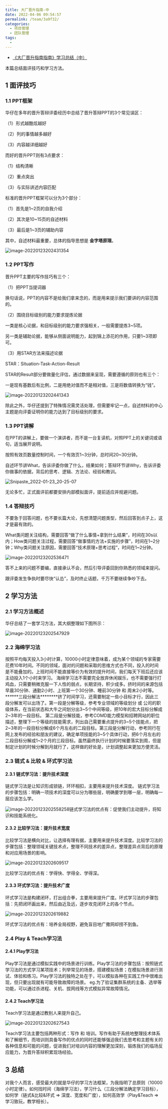 ```yaml
---
title: 大厂晋升指南-中
date: 2022-04-06 09:54:57
permalink: /team/3a9f32/
categories:
  - 项目管理
  - 团队管理
tags:
  - 
---
```

- [《大厂晋升指南指南》学习总结（中）](https://www.cnblogs.com/edisonchou/p/learning_notes_of_promotion_experience_2.html)

本篇总结面评技巧和学习方法。

## 1 面评技巧

### 1.1 PPT框架

华仔在多年的晋升答辩评委经历中总结了晋升答辩PPT的3个常见误区：

（1）形式越酷炫越好

（2）列的事情越多越好

（3）内容越详细越好

而好的晋升PPT则有3点要求：

（1）结构清晰

（2）重点突出

（3）与实际讲述内容匹配

标准的晋升PPT框架可以分为3个部分：

（1）首先是1~2页的自我介绍

（2）其次是10~15页的自述材料

（3）最后是1~3页的辅助内容

其中，自述材料最重要，总体的指导思想是 **金字塔原理**。

![image-20220123202431354](https://gitee.com/er-huomeng/l-img/raw/master/image-20220123202431354.png)

### 1.2 PPT写作

晋升PPT主要的写作技巧有三个：

（1）把PPT当提词器

换句话说，PPT的内容不是给我们拿来念的，而是用来提示我们要讲的内容范围的。

（2）围绕目标级别的能力要求提炼论据

一类是核心论据，和目标级别的能力要求强相关，一般需要提炼3~5项。

另一类是辅助论据，能够从侧面说明能力，起到锦上添花的作用，只要1~3项即可。

（3）用STAR方法来描述论据

STAR：Situation-Task-Action-Result

STAR的Result部分要做量化评估，通过数据来呈现，需要遵循的原则也有三个：

一是现有基数后有比例，二是用绝对值而不是相对值，三是将数值转换为“钱”。

![image-20220123202441343](https://gitee.com/er-huomeng/l-img/raw/master/image-20220123202441343.png)

除此之外，华仔还提到了特殊情况需灵活处理，但需要牢记一点，自述材料的中心主题是向评委证明你的能力达到了目标级别的要求。

### 1.3 PPT讲解

在PPT的讲解上，要做一个演讲者，而不是一台复读机，对照PPT上的关键词或语句，适当展开说明。

按照有效页数量控制时间，一个有效页1~3分钟，总时间20~30分钟。

自述环节讲What，告诉评委你做了什么，结果如何；答辩环节讲Why，告诉评委你做事的依据，背后的思考、逻辑、方法论、经验和教训。

![Snipaste_2022-01-23_20-25-07](https://gitee.com/er-huomeng/l-img/raw/master/Snipaste_2022-01-23_20-25-07.png)

无论多忙，正式面评前都要安排内部模拟面评，提前适应并规避问题。

### 1.4 答辩技巧

不要急于回答问题，也不要长篇大论，先想清楚问题类型，然后回答到点子上，这才是最有效的。

What类问题关注结构，需要回答“做了什么事情+拿到什么结果”，时间在30s以内；How类问题关注过程，需要回答“做事情的方法+实施的步骤”，时间在1~2分钟；Why类问题关注原因，需要回答“技术原理+思考过程”，时间在1~2分钟。

![image-20220123202536471](https://gitee.com/er-huomeng/l-img/raw/master/image-20220123202536471.png)

答不上来的问题不要编，直接承认不会，然后引导评委回到你熟悉的领域来提问。

跟评委发生争执时要尽快“认怂”，及时终止话题，千万不要继续争吵下去。

## 2 学习方法

### 2.1 学习方法概述

华仔总结了一套学习方法，其大纲整理如下图所示：

![image-20220123202547929](https://gitee.com/er-huomeng/l-img/raw/master/image-20220123202547929.png)

### 2.2 海绵学习法

按照平均每天投入3小时计算，10000小时定律意味着，成为某个领域的专家需要花费10年时间。不同的领域，面对的问题和采取的思维方式也不同，投入的时间是不能叠加的。上班时间不能直接等价为有效的提升时间，我们每天下班后还应该主动投入1个小时来学习。
海绵学习法不需要完全放弃休闲娱乐，也不需要强行打鸡血，只需要稍微克服一下人性的弱点，长期坚持，积少成多。挤时间的来源包括早晨30分钟、通勤2小时、上班第一个30分钟、睡前30分钟 和 周末2小时等。***\**\*\*\*三段分解法\*\*\*\*\****挤了时间学习，还需要制定一些小目标才行，因此三段分解发可以出场了。第一段是分解等级，参考专业领域的等级划分 或 公司的职级体系，在当前状态和大牛之间划分出3~5个中间等级，把10年的宏大目标分解成2~3年的一段目标。
第二段是分解技能，参考COMD能力模型和招聘网站的职位描述，整理下一个等级的技能需求，列出自己需要重点提升的3~5个技能点，把2~3年的一段目标分解成6个月左右的二段目标。第三段是分解行动，参考同行在网上发布的经验和朋友的建议，确定单项技能的3~5个具体行动，把6个月左右的二段目标分解成1~2个月的三段目标。虽然最终执行计划的时候要落实到周，但是制定计划的时候分解到月就行了，这样做的好处是，计划调整起来更加方便灵活。

### 2.3 链式 & 比较 & 环式学习法

#### 2.3.1 链式学习法：提升技术深度

链式学习法是让知识形成锁链，环环相扣，主要用来提升技术深度。
链式学习法的步骤包括：明确一项技术的深度可以分为哪些层，明确要学到哪一层，明确每一层应该怎么学。

![image-20220123202558258](https://gitee.com/er-huomeng/l-img/raw/master/image-20220123202558258.png)链式学习法的优点有：促使我们主动提升，将知识和技能系统化。

#### 2.3.2 比较学习法：提升技术宽度

比较学习法是横向对比，让选择有理有据，主要用来提升技术深度。比较学习法的步骤包括：整理领域关键技术点，整理不同技术的差异点，整理差异点背后的原理和对应用场景的影响。

![image-20220123202609517](https://gitee.com/er-huomeng/l-img/raw/master/image-20220123202609517.png)

比较学习法的优点有：学得快、学得全、学得深。

#### 2.3.3 环式学习法：提升技术广度

环式学习法是构建闭环，打出组合拳，主要用来提升广度。环式学习法的步骤包括：先把闭环画出来，然后由近及远，逐步攻克闭环上的各个节点。

![image-20220123202619882](https://gitee.com/er-huomeng/l-img/raw/master/image-20220123202619882.png)

环式学习法的优点有：培养全局视野，避免盲目地广撒网却捞不到鱼。

### 2.4 Play & Teach学习法

#### 2.4.1 Play学习法

Play学习法是通过模拟实践中的场景进行训练。Play学习法的步骤包括：按照链式学习法的方式学习某项技术；列举常见的场景，搭建模拟场景；在模拟场景进行测试、体验和练习。Play学习法的独特之处在于，可以模拟各种在实践工作中很难出现，但只要出现就有可能导致故障的场景。
eg.为了验证集群系统的主备、选举等功能，可以通过杀进程、关机、拔网线等方式模拟异常故障情况。

#### 2.4.2 Teach学习法

Teach学习法是通过教别人来提升自己。

![image-20220123202627543](https://gitee.com/er-huomeng/l-img/raw/master/image-20220123202627543.png)

Teach学习法主要包括两种形式：写作 和 培训。写作有助于系统地整理技术体系和了解细节，而培训则具备写作的优点的同时还能够强迫我们去思考和主题有关的各种信息和可能的问题，促进我们对培训内容的理解更加深刻，锻炼我们的临场反应能力，为晋升答辩积累现场经验。

## 3 总结

对我个人而言，感受最大的就是华仔的学习方法框架，为我指明了总原则（10000小时定律）。如何找时间（海绵学习法），学习什么（三段分解法确定学习目标），如何学（链式&比较&环式 => 深度、宽度和广度），如何高效学（Play&Teach => 学习致玩，教学相长）。
